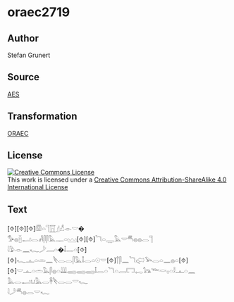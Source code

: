 # oraec2719

## Author

Stefan Grunert

## Source

[AES](https://github.com/simondschweitzer/aes)

## Transformation

[ORAEC](https://oraec.github.io/)

## License

<a rel="license" href="http://creativecommons.org/licenses/by-sa/4.0/"><img alt="Creative Commons License" style="border-width:0" src="https://i.creativecommons.org/l/by-sa/4.0/88x31.png" /></a><br />This work is licensed under a <a rel="license" href="http://creativecommons.org/licenses/by-sa/4.0/">Creative Commons Attribution-ShareAlike 4.0 International License</a>

## Text

[⯑][⯑][⯑]𓏃𓏏𓊹𓉱𓊨𓀭𓁹𓎟�<br>
𓅜𓐍𓐢𓂝𓂋𓀻𓋴𓋴𓅓𓊃𓏏𓈉[⯑][⯑]𓆓𓏏𓇾𓅓𓎟𓄪𓐍𓐍𓂋𓊹<br>
𓇋𓅱𓁹𓈖𓆑𓌳𓐙𓏏�𓄤𓂋𓏏[⯑][⯑]𓆑𓊵𓏏𓏛𓈖𓌸𓂋𓂋𓋴𓅓𓄤𓂋𓏏𓇳𓎟[⯑]𓐩𓋴𓈖𓆓𓅾𓅨𓂋𓏏𓈖𓐍𓏏[⯑][⯑]𓎟𓊵𓏏𓏛𓅓𓋴𓐍𓏏𓇏𓈄𓈄𓈄𓄤𓂋𓏏𓆓𓏏𓐙𓉐𓉻𓃥𓆝𓎙𓊪𓏏𓎛𓊵𓏏𓈖<br>
𓅓𓂋𓂝𓂓𓅓𓂋𓋹𓌸𓂋𓂋𓎟𓆑<br>
𓇋𓌳𓄪𓐍𓂋𓎟𓆑<br>
